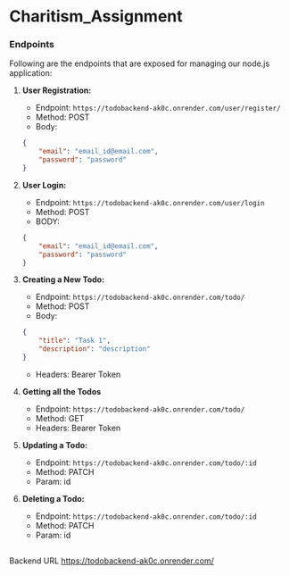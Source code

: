 # Charitism_Assignment

### Endpoints

Following are the endpoints that are exposed for managing our node.js application: 


1. **User Registration:**
    - Endpoint: `https://todobackend-ak0c.onrender.com/user/register/`
    - Method: POST
    - Body: 
    ```json
    {
        "email": "email_id@email.com",
        "password": "password"
    }
    ```

2. **User Login:**
    - Endpoint: `https://todobackend-ak0c.onrender.com/user/login`
    - Method: POST
    - BODY:
    ```json
    {
        "email": "email_id@email.com",
        "password": "password"
    }
    ```

3. **Creating a New Todo:**
    - Endpoint: `https://todobackend-ak0c.onrender.com/todo/`
    - Method: POST
    - Body: 
    ```json
    {
        "title": "Task 1",
        "description": "description"
    }
    ```
    - Headers: Bearer Token

4. **Getting all the Todos**
    - Endpoint: `https://todobackend-ak0c.onrender.com/todo/`
    - Method: GET
    - Headers: Bearer Token

5. **Updating a Todo:**
    - Endpoint: `https://todobackend-ak0c.onrender.com/todo/:id`
    - Method: PATCH
    - Param: id

5. **Deleting a Todo:**
    - Endpoint: `https://todobackend-ak0c.onrender.com/todo/:id`
    - Method: PATCH
    - Param: id

##
Backend URL 
https://todobackend-ak0c.onrender.com/